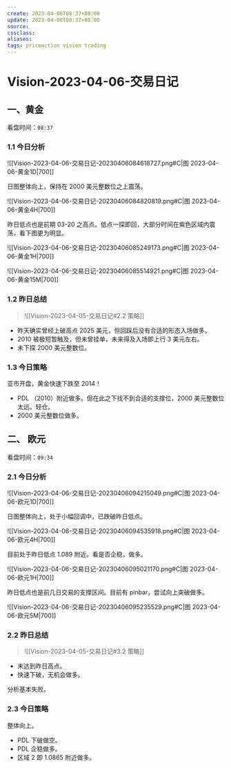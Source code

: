```yaml
---
create: 2023-04-06T08:37+08:00
update: 2023-04-06T08:37+08:00
source:
cssclass:
aliases:
tags: priceaction vision trading
---
```


# Vision-2023-04-06-交易日记

## 一、黄金

看盘时间：`08:37`

### 1.1 今日分析

![[Vision-2023-04-06-交易日记-20230406084618727.png#C|图 2023-04-06-黄金1D|700]]

日图整体向上，保持在 2000 美元整数位之上震荡。

![[Vision-2023-04-06-交易日记-20230406084820819.png#C|图 2023-04-06-黄金4H|700]]

昨日低点也是前期 03-20 之高点。低点一探即回，大部分时间在紫色区域内震荡，看下图更为明显。

![[Vision-2023-04-06-交易日记-20230406085249173.png#C|图 2023-04-06-黄金1H|700]]

![[Vision-2023-04-06-交易日记-20230406085514921.png#C|图 2023-04-06-黄金15M|700]]

### 1.2 昨日总结

> ![[Vision-2023-04-05-交易日记#2.2 策略]]

- 昨天确实曾经上破高点 2025 美元，但回踩后没有合适的形态入场做多。
- 2010 被极短暂触及，但未曾挂单，未来得及入场即上行 3 美元左右。
- 未下探 2000 美元整数位。

### 1.3 今日策略

亚市开盘，黄金快速下跌至 2014！

- PDL （2010）附近做多。但在此之下找不到合适的支撑位，2000 美元整数位太远。轻仓。
- 2000 美元整数位做多。

## 二、 欧元

看盘时间：`09:34`

### 2.1 今日分析

![[Vision-2023-04-06-交易日记-20230406094215049.png#C|图 2023-04-06-欧元1D|700]]

日图整体向上，处于小幅回调中，已跌破昨日低点。

![[Vision-2023-04-06-交易日记-20230406094535918.png#C|图 2023-04-06-欧元4H|700]]

目前处于昨日低点 1.089 附近。看是否企稳，做多。

![[Vision-2023-04-06-交易日记-20230406095021170.png#C|图 2023-04-06-欧元1H|700]]

昨日低点也是前几日交易的支撑区间。目前有 pinbar，尝试向上突破做多。

![[Vision-2023-04-06-交易日记-20230406095235529.png#C|图 2023-04-06-欧元5M|700]]

### 2.2 昨日总结

> ![[Vision-2023-04-05-交易日记#3.2 策略]]

- 未达到昨日高点。
- 快速下破，无机会做多。

分析基本失败。

### 2.3 今日策略

整体向上。

- PDL 下破做空。
- PDL 企稳做多。
- 区域 2 即 1.0865 附近做多。
